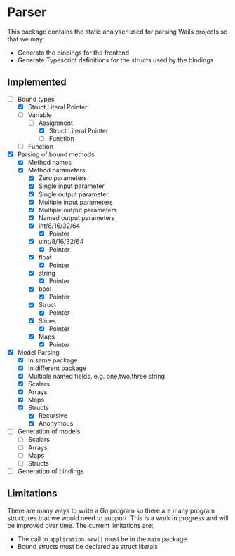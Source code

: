 # Parser

This package contains the static analyser used for parsing Wails projects so that we may:

- Generate the bindings for the frontend
- Generate Typescript definitions for the structs used by the bindings

## Implemented

- [ ] Bound types
  - [x] Struct Literal Pointer
  - [ ] Variable
    - [ ] Assignment
      - [x] Struct Literal Pointer
      - [ ] Function
  - [ ] Function

- [x] Parsing of bound methods
  - [x] Method names
  - [x] Method parameters
    - [x] Zero parameters
    - [x] Single input parameter
    - [x] Single output parameter
    - [x] Multiple input parameters
    - [x] Multiple output parameters
    - [x] Named output parameters
    - [x] int/8/16/32/64
      - [x] Pointer
    - [x] uint/8/16/32/64
      - [x] Pointer
    - [x] float
      - [x] Pointer
    - [x] string
      - [x] Pointer
    - [x] bool
      - [x] Pointer
    - [x] Struct
      - [x] Pointer
    - [x] Slices 
      - [x] Pointer
    - [x] Maps
      - [x] Pointer
- [x] Model Parsing
  - [x] In same package
  - [x] In different package
  - [x] Multiple named fields, e.g. one,two,three string
  - [x] Scalars
  - [x] Arrays
  - [x] Maps
  - [x] Structs
    - [x] Recursive
    - [x] Anonymous
- [ ] Generation of models
  - [ ] Scalars
  - [ ] Arrays
  - [ ] Maps
  - [ ] Structs
- [ ] Generation of bindings

## Limitations

There are many ways to write a Go program so there are many program structures that we would need to support. This is a work in progress and will be improved over time. The current limitations are:

- The call to `application.New()` must be in the `main` package
- Bound structs must be declared as struct literals

